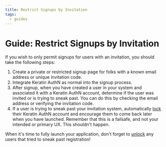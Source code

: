 ```yaml
---
title: Restrict Signups by Invitation
tags:
  - guides
---
```



# Guide: Restrict Signups by Invitation

If you wish to only permit signups for users with an invitation, you should take the following steps:

1. Create a private or restricted signup page for folks with a known email address or unique invitation code.
2. Integrate Keratin AuthN as normal into the signup process.
3. After signup, when you have created a user in your system and associated it with a Keratin AuthN account, determine if the user was invited or is trying to sneak past. You can do this by checking the email address or verifying the invitation code.
4. If a user is trying to sneak past your invitation system, automatically [lock](api.md#lock-account) their Keratin AuthN account and encourage them to come back later when you have launched. Remember that this is a failsafe, and not your intended or primary UX. This shouldn't happen.

When it's time to fully launch your application, don't forget to [unlock](api.md#unlock-account) any users that tried to sneak past registration!
